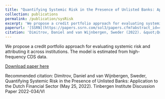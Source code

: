 ```yaml
---
title: "Quantifying Systemic Risk in the Presence of Unlisted Banks: Application to the Dutch Financial Sector "
collection: publications
permalink: /publication/sysRisk
excerpt: 'We propose a credit portfolio approach for evaluating systemic risk and attributing it across institutions. The model is estimated from high-frequency CDS data. The approach captures risks from privately held institutions and cooperative banks, extending approaches that rely on information from the public equity market. We account for correlated losses between the institutions, overcoming a modeling weakness in earlier studies. A latent risk factor with heterogeneous exposures fitted on the implied default probabilities quantifies the potential for joint distress and losses. We apply the model to a universe of Dutch banks and insurers.'
paperurl: '[SSRN](https://papers.ssrn.com/sol3/papers.cfm?abstract_id=4122258)'
citation: 'Dimitrov, Daniel and van Wijnbergen, Sweder (2022). &quot;Quantifying Systemic Risk in the Presence of Unlisted Banks: Application to the Dutch Financial Sector 2.&quot; <i>Tinbergen Institute Discussion Paper 2022-034/VI</i>. 1(2).'
---
```

We propose a credit portfolio approach for evaluating systemic risk and attributing it across institutions. The model is estimated from high-frequency CDS data. 

[Download paper here](https://papers.ssrn.com/sol3/papers.cfm?abstract_id=4122258)

Recommended citation: Dimitrov, Daniel and van Wijnbergen, Sweder, Quantifying Systemic Risk in the Presence of Unlisted Banks: Application to the Dutch Financial Sector (May 25, 2022). Tinbergen Institute Discussion Paper 2022-034/VI
